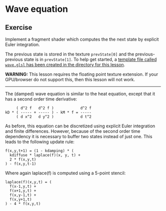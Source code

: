 # Wave equation

## Exercise

Implement a fragment shader which computes the the next state by explicit Euler integration.

The previous state is stored in the texture `prevState[0]` and the previous-previous state is in `prevState[1]`. To help get started, a <a href="/open/gpgpu-3" target="_blank">template file called `wave.glsl` has been created in the directory for this lesson</a>.

<span class="warn">**WARNING:**</span> This lesson requires the floating point texture extension. If your GPU/browser do not support this, then this lesson will not work.

***

The (damped) wave equation is similar to the heat equation, except that it has a second order time derivative:

```
     ( d^2 f   d^2 f )            d^2 f
kD * ( ----- + ----- ) - kM * f = -----
     ( d x^2   d y^2 )            d t^2
```

As before, this equation can be discretized using explicit Euler integration and finite differences.  However, because of the second order time dependency it is necessary to buffer two states instead of just one. This leads to the following update rule:

```
f(x,y,t+1) = (1 - kdamping) * (
  kdiffuse * laplace(f)(x, y, t) +
  2 * f(x,y,t)
) - f(x,y,t-1)
```

Where again laplace(f) is computed using a 5-point stencil:

```
laplace(f)(x,y,t) = (
  f(x-1,y,t) +
  f(x+1,y,t) +
  f(x,y-1,t) +
  f(x,y+1,t)
) - 4 * f(x,y,t)
```
